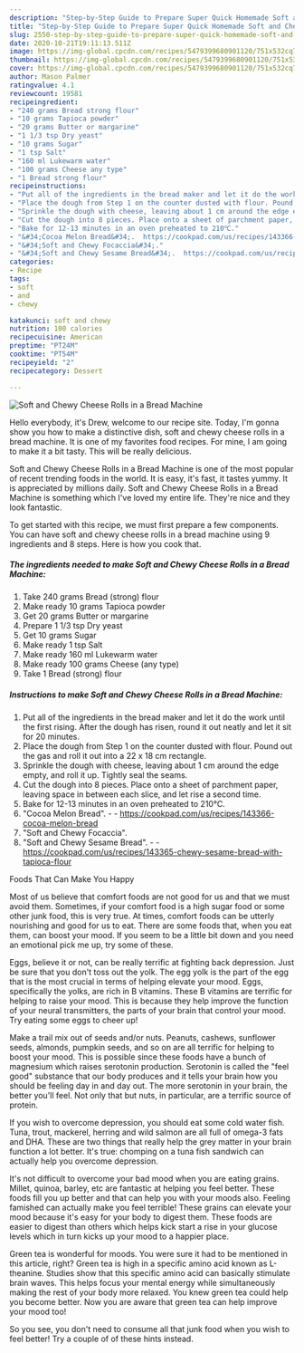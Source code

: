 ```yaml
---
description: "Step-by-Step Guide to Prepare Super Quick Homemade Soft and Chewy Cheese Rolls in a Bread Machine"
title: "Step-by-Step Guide to Prepare Super Quick Homemade Soft and Chewy Cheese Rolls in a Bread Machine"
slug: 2550-step-by-step-guide-to-prepare-super-quick-homemade-soft-and-chewy-cheese-rolls-in-a-bread-machine
date: 2020-10-21T19:11:13.511Z
image: https://img-global.cpcdn.com/recipes/5479399680901120/751x532cq70/soft-and-chewy-cheese-rolls-in-a-bread-machine-recipe-main-photo.jpg
thumbnail: https://img-global.cpcdn.com/recipes/5479399680901120/751x532cq70/soft-and-chewy-cheese-rolls-in-a-bread-machine-recipe-main-photo.jpg
cover: https://img-global.cpcdn.com/recipes/5479399680901120/751x532cq70/soft-and-chewy-cheese-rolls-in-a-bread-machine-recipe-main-photo.jpg
author: Mason Palmer
ratingvalue: 4.1
reviewcount: 19581
recipeingredient:
- "240 grams Bread strong flour"
- "10 grams Tapioca powder"
- "20 grams Butter or margarine"
- "1 1/3 tsp Dry yeast"
- "10 grams Sugar"
- "1 tsp Salt"
- "160 ml Lukewarm water"
- "100 grams Cheese any type"
- "1 Bread strong flour"
recipeinstructions:
- "Put all of the ingredients in the bread maker and let it do the work until the first rising. After the dough has risen, round it out neatly and let it sit for 20 minutes."
- "Place the dough from Step 1 on the counter dusted with flour. Pound out the gas and roll it out into a 22 x 18 cm rectangle."
- "Sprinkle the dough with cheese, leaving about 1 cm around the edge empty, and roll it up. Tightly seal the seams."
- "Cut the dough into 8 pieces. Place onto a sheet of parchment paper, leaving space in between each slice, and let rise a second time."
- "Bake for 12-13 minutes in an oven preheated to 210℃."
- "&#34;Cocoa Melon Bread&#34;.  https://cookpad.com/us/recipes/143366-cocoa-melon-bread"
- "&#34;Soft and Chewy Focaccia&#34;."
- "&#34;Soft and Chewy Sesame Bread&#34;.  https://cookpad.com/us/recipes/143365-chewy-sesame-bread-with-tapioca-flour"
categories:
- Recipe
tags:
- soft
- and
- chewy

katakunci: soft and chewy 
nutrition: 100 calories
recipecuisine: American
preptime: "PT24M"
cooktime: "PT54M"
recipeyield: "2"
recipecategory: Dessert

---
```



![Soft and Chewy Cheese Rolls in a Bread Machine](https://img-global.cpcdn.com/recipes/5479399680901120/751x532cq70/soft-and-chewy-cheese-rolls-in-a-bread-machine-recipe-main-photo.jpg)

Hello everybody, it's Drew, welcome to our recipe site. Today, I'm gonna show you how to make a distinctive dish, soft and chewy cheese rolls in a bread machine. It is one of my favorites food recipes. For mine, I am going to make it a bit tasty. This will be really delicious.

Soft and Chewy Cheese Rolls in a Bread Machine is one of the most popular of recent trending foods in the world. It is easy, it's fast, it tastes yummy. It is appreciated by millions daily. Soft and Chewy Cheese Rolls in a Bread Machine is something which I've loved my entire life. They're nice and they look fantastic.




To get started with this recipe, we must first prepare a few components. You can have soft and chewy cheese rolls in a bread machine using 9 ingredients and 8 steps. Here is how you cook that.

<!--inarticleads1-->

##### The ingredients needed to make Soft and Chewy Cheese Rolls in a Bread Machine:

1. Take 240 grams Bread (strong) flour
1. Make ready 10 grams Tapioca powder
1. Get 20 grams Butter or margarine
1. Prepare 1 1/3 tsp Dry yeast
1. Get 10 grams Sugar
1. Make ready 1 tsp Salt
1. Make ready 160 ml Lukewarm water
1. Make ready 100 grams Cheese (any type)
1. Take 1 Bread (strong) flour




<!--inarticleads2-->

##### Instructions to make Soft and Chewy Cheese Rolls in a Bread Machine:

1. Put all of the ingredients in the bread maker and let it do the work until the first rising. After the dough has risen, round it out neatly and let it sit for 20 minutes.
1. Place the dough from Step 1 on the counter dusted with flour. Pound out the gas and roll it out into a 22 x 18 cm rectangle.
1. Sprinkle the dough with cheese, leaving about 1 cm around the edge empty, and roll it up. Tightly seal the seams.
1. Cut the dough into 8 pieces. Place onto a sheet of parchment paper, leaving space in between each slice, and let rise a second time.
1. Bake for 12-13 minutes in an oven preheated to 210℃.
1. &#34;Cocoa Melon Bread&#34;. -  - https://cookpad.com/us/recipes/143366-cocoa-melon-bread
1. &#34;Soft and Chewy Focaccia&#34;.
1. &#34;Soft and Chewy Sesame Bread&#34;. -  - https://cookpad.com/us/recipes/143365-chewy-sesame-bread-with-tapioca-flour




Foods That Can Make You Happy


Most of us believe that comfort foods are not good for us and that we must avoid them. Sometimes, if your comfort food is a high sugar food or some other junk food, this is very true. At times, comfort foods can be utterly nourishing and good for us to eat. There are some foods that, when you eat them, can boost your mood. If you seem to be a little bit down and you need an emotional pick me up, try some of these.

Eggs, believe it or not, can be really terrific at fighting back depression. Just be sure that you don't toss out the yolk. The egg yolk is the part of the egg that is the most crucial in terms of helping elevate your mood. Eggs, specifically the yolks, are rich in B vitamins. These B vitamins are terrific for helping to raise your mood. This is because they help improve the function of your neural transmitters, the parts of your brain that control your mood. Try eating some eggs to cheer up!

Make a trail mix out of seeds and/or nuts. Peanuts, cashews, sunflower seeds, almonds, pumpkin seeds, and so on are all terrific for helping to boost your mood. This is possible since these foods have a bunch of magnesium which raises serotonin production. Serotonin is called the "feel good" substance that our body produces and it tells your brain how you should be feeling day in and day out. The more serotonin in your brain, the better you'll feel. Not only that but nuts, in particular, are a terrific source of protein.

If you wish to overcome depression, you should eat some cold water fish. Tuna, trout, mackerel, herring and wild salmon are all full of omega-3 fats and DHA. These are two things that really help the grey matter in your brain function a lot better. It's true: chomping on a tuna fish sandwich can actually help you overcome depression. 

It's not difficult to overcome your bad mood when you are eating grains. Millet, quinoa, barley, etc are fantastic at helping you feel better. These foods fill you up better and that can help you with your moods also. Feeling famished can actually make you feel terrible! These grains can elevate your mood because it's easy for your body to digest them. These foods are easier to digest than others which helps kick start a rise in your glucose levels which in turn kicks up your mood to a happier place.

Green tea is wonderful for moods. You were sure it had to be mentioned in this article, right? Green tea is high in a specific amino acid known as L-theanine. Studies show that this specific amino acid can basically stimulate brain waves. This helps focus your mental energy while simultaneously making the rest of your body more relaxed. You knew green tea could help you become better. Now you are aware that green tea can help improve your mood too!

So you see, you don't need to consume all that junk food when you wish to feel better! Try  a  couple of  of  these  hints  instead.

